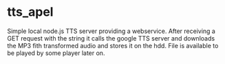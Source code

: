 # tts_apel
Simple local node.js TTS server providing a webservice. After receiving a GET request with the string it calls the google TTS server and downloads the MP3 fith transformed audio and stores it on the hdd. File is available to be played by some player later on.
